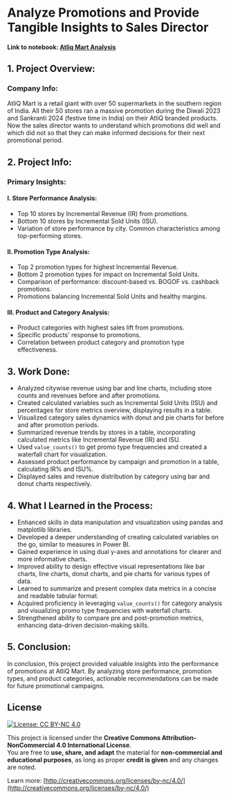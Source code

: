 # Analyze Promotions and Provide Tangible Insights to Sales Director

#### Link to notebook: [Atliq Mart Analysis](https://colab.research.google.com/drive/1DD3BrZoOGeeRZvhqwjUORCr1aD2NFXII?usp=sharing)

## 1. Project Overview:

### Company Info:
AtliQ Mart is a retail giant with over 50 supermarkets in the southern region of India. All their 50 stores ran a massive promotion during the Diwali 2023 and Sankranti 2024 (festive time in India) on their AtliQ branded products. Now the sales director wants to understand which promotions did well and which did not so that they can make informed decisions for their next promotional period.

## 2. Project Info:

### Primary Insights:

#### I. Store Performance Analysis:
- Top 10 stores by Incremental Revenue (IR) from promotions.
- Bottom 10 stores by Incremental Sold Units (ISU).
- Variation of store performance by city. Common characteristics among top-performing stores.

#### II. Promotion Type Analysis:
- Top 2 promotion types for highest Incremental Revenue.
- Bottom 2 promotion types for impact on Incremental Sold Units.
- Comparison of performance: discount-based vs. BOGOF vs. cashback promotions.
- Promotions balancing Incremental Sold Units and healthy margins.

#### III. Product and Category Analysis:
- Product categories with highest sales lift from promotions.
- Specific products' response to promotions.
- Correlation between product category and promotion type effectiveness.

## 3. Work Done:

- Analyzed citywise revenue using bar and line charts, including store counts and revenues before and after promotions.
- Created calculated variables such as Incremental Sold Units (ISU) and percentages for store metrics overview, displaying results in a table.
- Visualized category sales dynamics with donut and pie charts for before and after promotion periods.
- Summarized revenue trends by stores in a table, incorporating calculated metrics like Incremental Revenue (IR) and ISU.
- Used `value_counts()` to get promo type frequencies and created a waterfall chart for visualization.
- Assessed product performance by campaign and promotion in a table, calculating IR% and ISU%.
- Displayed sales and revenue distribution by category using bar and donut charts respectively.

## 4. What I Learned in the Process:

- Enhanced skills in data manipulation and visualization using pandas and matplotlib libraries.
- Developed a deeper understanding of creating calculated variables on the go, similar to measures in Power BI.
- Gained experience in using dual y-axes and annotations for clearer and more informative charts.
- Improved ability to design effective visual representations like bar charts, line charts, donut charts, and pie charts for various types of data.
- Learned to summarize and present complex data metrics in a concise and readable tabular format.
- Acquired proficiency in leveraging `value_counts()` for category analysis and visualizing promo type frequencies with waterfall charts.
- Strengthened ability to compare pre and post-promotion metrics, enhancing data-driven decision-making skills.

## 5. Conclusion:

In conclusion, this project provided valuable insights into the performance of promotions at AtliQ Mart. By analyzing store performance, promotion types, and product categories, actionable recommendations can be made for future promotional campaigns.

## License

[![License: CC BY-NC 4.0](https://licensebuttons.net/l/by-nc/4.0/88x31.png)](http://creativecommons.org/licenses/by-nc/4.0/)

This project is licensed under the **Creative Commons Attribution-NonCommercial 4.0 International License**.  
You are free to **use, share, and adapt** the material for **non-commercial and educational purposes**, as long as proper **credit is given** and any changes are noted.

Learn more: [http://creativecommons.org/licenses/by-nc/4.0/](http://creativecommons.org/licenses/by-nc/4.0/)
